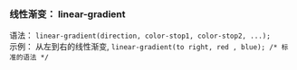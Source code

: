 ### 线性渐变： linear-gradient

语法： `linear-gradient(direction, color-stop1, color-stop2, ...);`  
示例： 从左到右的线性渐变, `linear-gradient(to right, red , blue); /* 标准的语法 */`  